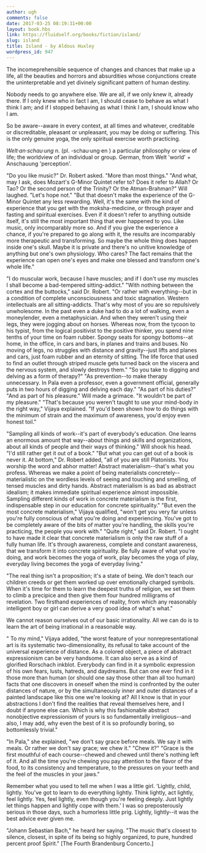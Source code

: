 ```yaml
---
author: ugh
comments: false
date: 2017-03-25 08:19:31+00:00
layout: book.hbs
link: https://fluidself.org/books/fiction/island/
slug: island
title: Island - by Aldous Huxley
wordpress_id: 947
---
```


The incomeprehensible sequence of changes and chances that make up a life, all the beauties and horrors and absurdities whose conjunctions create the uninterpretable and yet divinely significant pattern of human destiny.

Nobody needs to go anywhere else. We are all, if we only knew it, already there. If I only knew who in fact I am, I should cease to behave as what I think I am; and if I stopped behaving as what I think I am, I should know who I am.

So be aware--aware in every context, at all times and whatever, creditable or discreditable, pleasant or unpleasant, you may be doing or suffering. This is the only genuine yoga, the only spiritual exercise worth practicing.

_Welt·an·schau·ung_ n. (pl. -schau·ung·en ) a particular philosophy or view of life; the worldview of an individual or group. German, from Welt 'world' + Anschauung 'perception'.

"Do you like music?" Dr. Robert asked. "More than most things." "And what, may I ask, does Mozart's G-Minor Quintet refer to? Does it refer to Allah? Or Tao? Or the second person of the Trinity? Or the Atman-Brahman?" Will laughed. "Let's hope not." "But that doesn't make the experience of the G-Minor Quintet any less rewarding. Well, it's the same with the kind of experience that you get with the moksha-medicine, or through prayer and fasting and spiritual exercises. Even if it doesn't refer to anything outside itself, it's still the most important thing that ever happened to you. Like music, only incomparably more so. And if you give the experience a chance, if you're prepared to go along with it, the results are incomparably more therapeutic and transforming. So maybe the whole thing does happen inside one's skull. Maybe it is private and there's no unitive knowledge of anything but one's own physiology. Who cares? The fact remains that the experience can open one's eyes and make one blessed and transform one's whole life."

"I do muscular work, because I have muscles; and if I don't use my muscles I shall become a bad-tempered sitting-addict." "With nothing between the cortex and the buttocks," said Dr. Robert. "Or rather with everything--but in a condition of complete unconsciousness and toxic stagnation. Western intellectuals are all sitting-addicts. That's why most of you are so repulsively unwholesome. In the past even a duke had to do a lot of walking, even a moneylender, even a metaphysician. And when they weren't using their legs, they were jogging about on horses. Whereas now, from the tycoon to his typist, from the logical positivist to the positive thinker, you spend nine tenths of your time on foam rubber. Spongy seats for spongy bottoms--at home, in the office, in cars and bars, in planes and trains and buses. No moving of legs, no struggles with distance and gravity--just lifts and planes and cars, just foam rubber and an eternity of sitting. The life force that used to find an outlet through striped muscle gets turned back on the viscera and the nervous system, and slowly destroys them." "So you take to digging and delving as a form of therapy?" "As prevention--to make therapy unnecessary. In Pala even a professor, even a government official, generally puts in two hours of digging and delving each day." "As part of his duties?" "And as part of his pleasure." Will made a grimace. "It wouldn't be part of my pleasure." "That's because you weren't taught to use your mind-body in the right way," Vijaya explained. "If you'd been shown how to do things with the minimum of strain and the maximum of awareness, you'd enjoy even honest toil."

"Sampling all kinds of work--it's part of everybody's education. One learns an enormous amount that way--about things and skills and organizations, about all kinds of people and their ways of thinking." Will shook his head. "I'd still rather get it out of a book." "But what you can get out of a book is never it. At bottom," Dr. Robert added, "all of you are still Platonists. You worship the word and abhor matter! Abstract materialism--that's what you profess. Whereas we make a point of being materialists concretely--materialistic on the wordless levels of seeing and touching and smelling, of tensed muscles and dirty hands. Abstract materialism is as bad as abstract idealism; it makes immediate spiritual experience almost impossible. Sampling different kinds of work in concrete materialism is the first, indispensable step in our education for concrete spirituality." "But even the most concrete materialism," Vijaya qualified, "won't get you very far unless you're fully conscious of what you're doing and experiencing. You've got to be completely aware of the bits of matter you're handling, the skills you're practicing, the people you work with." "Quite right," said Dr. Robert. "I ought to have made it clear that concrete materialism is only the raw stuff of a fully human life. It's through awareness, complete and constant awareness, that we transform it into concrete spirituality. Be fully aware of what you're doing, and work becomes the yoga of work, play becomes the yoga of play, everyday living becomes the yoga of everyday living."

"The real thing isn't a proposition; it's a state of being. We don't teach our children creeds or get them worked up over emotionally charged symbols. When it's time for them to learn the deepest truths of religion, we set them to climb a precipice and then give them four hundred milligrams of revelation. Two firsthand experiences of reality, from which any reasonably intelligent boy or girl can derive a very good idea of what's what."

We cannot reason ourselves out of our basic irrationality. All we can do is to learn the art of being irrational in a reasonable way.

" To my mind," Vijaya added, "the worst feature of your nonrepresentational art is its systematic two-dimensionality, its refusal to take account of the universal experience of distance. As a colored object, a piece of abstract expressionism can be very handsome. It can also serve as a kind of glorified Rorschach inkblot. Everybody can find in it a symbolic expression of his own fears, lusts, hatreds, and daydreams. But can one ever find in it those more than human (or should one say those other than all too human) facts that one discovers in oneself when the mind is confronted by the outer distances of nature, or by the simultaneously inner and outer distances of a painted landscape like this one we're looking at? All I know is that in your abstractions I don't find the realities that reveal themselves here, and I doubt if anyone else can. Which is why this fashionable abstract nonobjective expressionism of yours is so fundamentally irreligious--and also, I may add, why even the best of it is so profoundly boring, so bottomlessly trivial."

"In Pala," she explained, "we don't say grace before meals. We say it with meals. Or rather we don't say grace; we chew it." "Chew it?" "Grace is the first mouthful of each course--chewed and chewed until there's nothing left of it. And all the time you're chewing you pay attention to the flavor of the food, to its consistency and temperature, to the pressures on your teeth and the feel of the muscles in your jaws."

Remember what you used to tell me when I was a little girl. ‘Lightly, child, lightly. You've got to learn to do everything lightly. Think lightly, act lightly, feel lightly. Yes, feel lightly, even though you're feeling deeply. Just lightly let things happen and lightly cope with them.' I was so preposterously serious in those days, such a humorless little prig. Lightly, lightly--it was the best advice ever given me.

"Johann Sebastian Bach," he heard her saying. "The music that's closest to silence, closest, in spite of its being so highly organized, to pure, hundred percent proof Spirit." [The Fourth Brandenburg Concerto.]
